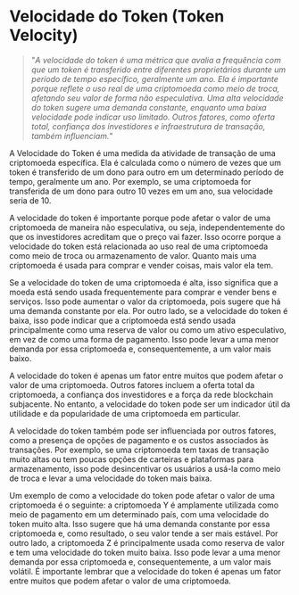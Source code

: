 # Velocidade do Token (Token Velocity)

>"*A velocidade do token é uma métrica que avalia a frequência com que um token é transferido entre diferentes proprietários durante um período de tempo específico, geralmente um ano. Ela é importante porque reflete o uso real de uma criptomoeda como meio de troca, afetando seu valor de forma não especulativa. Uma alta velocidade do token sugere uma demanda constante, enquanto uma baixa velocidade pode indicar uso limitado. Outros fatores, como oferta total, confiança dos investidores e infraestrutura de transação, também influenciam.*"

A Velocidade do Token é uma medida da atividade de transação de uma criptomoeda específica. Ela é calculada como o número de vezes que um token é transferido de um dono para outro em um determinado período de tempo, geralmente um ano. Por exemplo, se uma criptomoeda for transferida de um dono para outro 10 vezes em um ano, sua velocidade seria de 10.

A velocidade do token é importante porque pode afetar o valor de uma criptomoeda de maneira não especulativa, ou seja, independentemente do que os investidores acreditam que o preço vai fazer. Isso ocorre porque a velocidade do token está relacionada ao uso real de uma criptomoeda como meio de troca ou armazenamento de valor. Quanto mais uma criptomoeda é usada para comprar e vender coisas, mais valor ela tem.

Se a velocidade do token de uma criptomoeda é alta, isso significa que a moeda está sendo usada frequentemente para comprar e vender bens e serviços. Isso pode aumentar o valor da criptomoeda, pois sugere que há uma demanda constante por ela. Por outro lado, se a velocidade do token é baixa, isso pode indicar que a criptomoeda está sendo usada principalmente como uma reserva de valor ou como um ativo especulativo, em vez de como uma forma de pagamento. Isso pode levar a uma menor demanda por essa criptomoeda e, consequentemente, a um valor mais baixo.

A velocidade do token é apenas um fator entre muitos que podem afetar o valor de uma criptomoeda. Outros fatores incluem a oferta total da criptomoeda, a confiança dos investidores e a força da rede blockchain subjacente. No entanto, a velocidade do token pode ser um indicador útil da utilidade e da popularidade de uma criptomoeda em particular.

A velocidade do token também pode ser influenciada por outros fatores, como a presença de opções de pagamento e os custos associados às transações. Por exemplo, se uma criptomoeda tem taxas de transação muito altas ou tem poucas opções de carteiras e plataformas para armazenamento, isso pode desincentivar os usuários a usá-la como meio de troca e levar a uma velocidade do token mais baixa.

Um exemplo de como a velocidade do token pode afetar o valor de uma criptomoeda é o seguinte: a criptomoeda Y é amplamente utilizada como meio de pagamento em um determinado país, com uma velocidade do token muito alta. Isso sugere que há uma demanda constante por essa criptomoeda e, como resultado, o seu valor tende a ser mais estável. Por outro lado, a criptomoeda Z é principalmente usada como reserva de valor e tem uma velocidade do token muito baixa. Isso pode levar a uma menor demanda por essa criptomoeda e, consequentemente, a um valor mais volátil. É importante lembrar que a velocidade do token é apenas um fator entre muitos que podem afetar o valor de uma criptomoeda.

